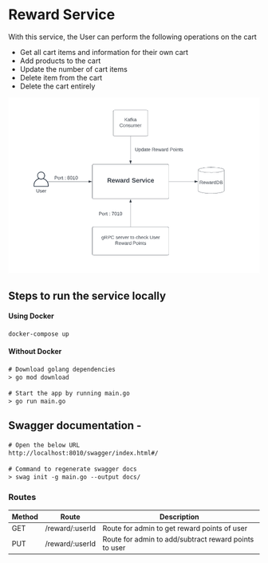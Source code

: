 # Reward Service 

With this service, the User can perform the following operations on the cart
   - Get all cart items and information for their own cart
   - Add products to the cart
   - Update the number of cart items
   - Delete item from the cart
   - Delete the cart entirely

![Design Diagram](https://github.com/swiggy-2022-bootcamp/cdp-team4/blob/reward/reward/RewardService_Design.png)

## Steps to run the service locally 
#### Using Docker
```
docker-compose up
```
#### Without Docker
```
# Download golang dependencies
> go mod download

# Start the app by running main.go
> go run main.go
```
## Swagger documentation - 

```
# Open the below URL
http://localhost:8010/swagger/index.html#/

# Command to regenerate swagger docs
> swag init -g main.go --output docs/
```

### Routes
| Method | Route                           |   Description                                               |
|  ---   | ---                             | ---                                                         |
| GET    |   /reward/:userId               |   Route for admin to get reward points of user              |
| PUT    |   /reward/:userId               |   Route for admin to add/subtract reward points to user     |
